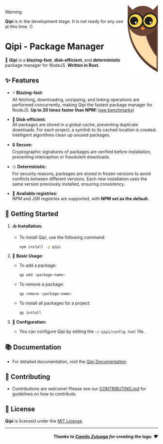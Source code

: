 <img src="./public/logo.png" width="100" align="right" />

> [!WARNING]
> **Qipi** is in the development stage. It is not ready for any use at this time. ⏰

# Qipi - Package Manager

🦉 **Qipi** is a **blazing-fast**, **disk-efficient**, and **deterministic** package manager for NodeJS. **Written in Rust.**

## ✨ Features

- ⚡ **Blazing-fast:**  
  All fetching, downloading, unzipping, and linking operations are performed concurrently, making Qipi the fastest package manager for NodeJS. **Up to 20 times faster than NPM!** [(see benchmarks)](./tests/benchmarks/)

- 💾 **Disk-efficient:**  
  All packages are stored in a global cache, preventing duplicate downloads. For each project, a symlink to its cached location is created. Intelligent algorithms clean up unused packages.

- 🔒 **Secure:**  
  Cryptographic signatures of packages are verified before installation, preventing interception or fraudulent downloads.

- ⛄ **Deterministic:**  
  For security reasons, packages are stored in frozen versions to avoid conflicts between different versions. Each new installation uses the same version previously installed, ensuring consistency.

- 📂 **Available registries:**  
  NPM and JSR registries are supported, with **NPM set as the default.**

## 🚀 Getting Started

1. 📥 **Installation:**

   - To install Qipi, use the following command:
     ```bash
     npm install -g qipi
     ```

2. 🌷 **Basic Usage:**

   - To add a package:

     ```bash
     qp add <package-name>
     ```

   - To remove a package:

     ```bash
     qp remove <package-name>
     ```

   - To install all packages for a project:
     ```bash
     qp install
     ```

3. 🧩 **Configuration:**
   - You can configure Qipi by editing the `~/.qipi/config.toml` file.

## 📚 Documentation

- For detailed documentation, visit the [Qipi Documentation](https://github.com/nehu3n/qipi/wiki).

## 🤝 Contributing

- Contributions are welcome! Please see our [CONTRIBUTING.md](./CONTRIBUTING.md) for guidelines on how to contribute.

## 📄 License

**Qipi** is licensed under the [MIT License](./LICENSE).


<hr />

<div align="right">

##### Thanks to [Camilo Zuluaga](https://github.com/camilo-zuluaga) for creating the logo. ❤

</div>
